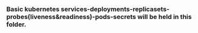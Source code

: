 ### Basic kubernetes services-deployments-replicasets-probes(liveness&readiness)-pods-secrets will be held in this folder.